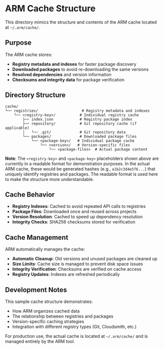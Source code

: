 # ARM Cache Structure

This directory mimics the structure and contents of the ARM cache located at `~/.arm/cache/`.

## Purpose

The ARM cache stores:
- **Registry metadata and indexes** for faster package discovery
- **Downloaded packages** to avoid re-downloading the same versions
- **Resolved dependencies** and version information
- **Checksums and integrity data** for package verification

## Directory Structure

```
cache/
└── registries/                    # Registry metadata and indexes
    └── <registry-key>/           # Individual registry cache
        ├── index.json            # Registry package index
        ├── repository/           # Git repository cache (if applicable)
        │   └── .git/             # Git repository data
        └── packages/             # Downloaded package files
            └── <package-key>/   # Individual package cache
                └── <version>/   # Version-specific files
                    └── <package-files>  # Actual package content
```

**Note**: The `<registry-key>` and `<package-key>` placeholders shown above are currently in a readable format for demonstration purposes. In the actual ARM cache, these would be generated hashes (e.g., `a1b2c3d4e5f6...`) that uniquely identify registries and packages. The readable format is used here to make the structure more understandable.

## Cache Behavior

- **Registry Indexes**: Cached to avoid repeated API calls to registries
- **Package Files**: Downloaded once and reused across projects
- **Version Resolution**: Cached to speed up dependency resolution
- **Integrity Checks**: SHA256 checksums stored for verification

## Cache Management

ARM automatically manages the cache:
- **Automatic Cleanup**: Old versions and unused packages are cleaned up
- **Size Limits**: Cache size is managed to prevent disk space issues
- **Integrity Verification**: Checksums are verified on cache access
- **Registry Updates**: Indexes are refreshed periodically

## Development Notes

This sample cache structure demonstrates:
- How ARM organizes cached data
- The relationship between registries and packages
- Version-specific caching strategies
- Integration with different registry types (Git, Cloudsmith, etc.)

For production use, the actual cache is located at `~/.arm/cache/` and is managed entirely by the ARM tool.
